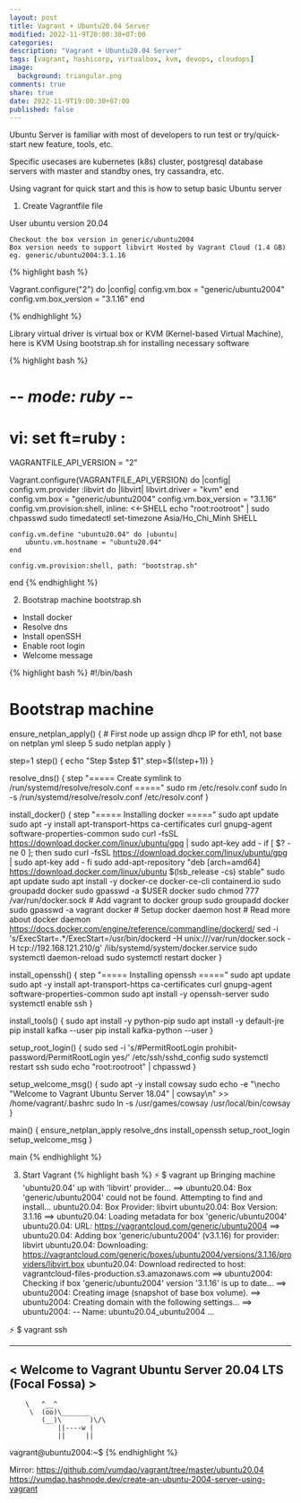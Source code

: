 ```yaml
---
layout: post
title: Vagrant + Ubuntu20.04 Server
modified: 2022-11-9T20:00:30+07:00
categories:
description: "Vagrant + Ubuntu20.04 Server"
tags: [vagrant, hashicorp, virtualbox, kvm, devops, cloudops]
image:
  background: triangular.png
comments: true
share: true
date: 2022-11-9T19:00:30+07:00
published: false
---
```


Ubuntu Server is familiar with most of developers to run test or try/quick-start new feature, tools, etc.

Specific usecases are kubernetes (k8s) cluster, postgresql database servers with master and standby ones, try cassandra, etc.

Using vagrant for quick start and this is how to setup basic Ubuntu server

1. Create Vagrantfile file

User ubuntu version 20.04

    Checkout the box version in generic/ubuntu2004
    Box version needs to support libvirt Hosted by Vagrant Cloud (1.4 GB)
    eg. generic/ubuntu2004:3.1.16

{% highlight bash %} 

Vagrant.configure("2") do |config|
  config.vm.box = "generic/ubuntu2004"
  config.vm.box_version = "3.1.16"
end

{% endhighlight %}

Library virtual driver is virtual box or KVM (Kernel-based Virtual Machine), here is KVM
Using bootstrap.sh for installing necessary software


{% highlight bash %}
# -*- mode: ruby -*-
# vi: set ft=ruby :

VAGRANTFILE_API_VERSION = "2"

Vagrant.configure(VAGRANTFILE_API_VERSION) do |config|
    config.vm.provider :libvirt do |libvirt|
        libvirt.driver = "kvm"
    end
    config.vm.box = "generic/ubuntu2004"
    config.vm.box_version = "3.1.16"
    config.vm.provision:shell, inline: <<-SHELL
        echo "root:rootroot" | sudo chpasswd
        sudo timedatectl set-timezone Asia/Ho_Chi_Minh
    SHELL

    config.vm.define "ubuntu20.04" do |ubuntu|
        ubuntu.vm.hostname = "ubuntu20.04"
    end

    config.vm.provision:shell, path: "bootstrap.sh"
end
{% endhighlight %}

2. Bootstrap machine bootstrap.sh
- Install docker
- Resolve dns
- Install openSSH
- Enable root login
- Welcome message

{% highlight bash %}
#!/bin/bash
# Bootstrap machine

ensure_netplan_apply() {
    # First node up assign dhcp IP for eth1, not base on netplan yml
    sleep 5
    sudo netplan apply
}

step=1
step() {
    echo "Step $step $1"
    step=$((step+1))
}

resolve_dns() {
    step "===== Create symlink to /run/systemd/resolve/resolv.conf ====="
    sudo rm /etc/resolv.conf
    sudo ln -s /run/systemd/resolve/resolv.conf /etc/resolv.conf
}

install_docker() {
    step "===== Installing docker ====="
    sudo apt update
    sudo apt -y install apt-transport-https ca-certificates curl gnupg-agent software-properties-common
    sudo curl -fsSL https://download.docker.com/linux/ubuntu/gpg | sudo apt-key add -
    if [ $? -ne 0 ]; then
        sudo curl -fsSL https://download.docker.com/linux/ubuntu/gpg | sudo apt-key add -
    fi
    sudo add-apt-repository "deb [arch=amd64] https://download.docker.com/linux/ubuntu $(lsb_release -cs) stable"
    sudo apt update
    sudo apt install -y docker-ce docker-ce-cli containerd.io
    sudo groupadd docker
    sudo gpasswd -a $USER docker
    sudo chmod 777 /var/run/docker.sock
    # Add vagrant to docker group
    sudo groupadd docker
    sudo gpasswd -a vagrant docker
    # Setup docker daemon host
    # Read more about docker daemon https://docs.docker.com/engine/reference/commandline/dockerd/
    sed -i 's/ExecStart=.*/ExecStart=\/usr\/bin\/dockerd -H unix:\/\/\/var\/run\/docker.sock -H tcp:\/\/192.168.121.210/g' /lib/systemd/system/docker.service
    sudo systemctl daemon-reload
    sudo systemctl restart docker
}

install_openssh() {
    step "===== Installing openssh ====="
    sudo apt update
    sudo apt -y install apt-transport-https ca-certificates curl gnupg-agent software-properties-common
    sudo apt install -y openssh-server
    sudo systemctl enable ssh
}

install_tools() {
    sudo apt install -y python-pip
    sudo apt install -y default-jre
        pip install kafka --user
        pip install kafka-python --user
}

setup_root_login() {
    sudo sed -i 's/#PermitRootLogin prohibit-password/PermitRootLogin yes/' /etc/ssh/sshd_config
    sudo systemctl restart ssh
    sudo echo "root:rootroot" | chpasswd
}

setup_welcome_msg() {
    sudo apt -y install cowsay
    sudo echo -e "\necho \"Welcome to Vagrant Ubuntu Server 18.04\" | cowsay\n" >> /home/vagrant/.bashrc
    sudo ln -s /usr/games/cowsay /usr/local/bin/cowsay
}

main() {
    ensure_netplan_apply
    resolve_dns
    install_openssh
    setup_root_login
    setup_welcome_msg
}

main
{% endhighlight %}


 3. Start Vagrant 
{% highlight bash %}
 ⚡ $ vagrant up
Bringing machine 'ubuntu20.04' up with 'libvirt' provider...
==> ubuntu20.04: Box 'generic/ubuntu2004' could not be found. Attempting to find and install...
    ubuntu20.04: Box Provider: libvirt
    ubuntu20.04: Box Version: 3.1.16
==> ubuntu20.04: Loading metadata for box 'generic/ubuntu2004'
    ubuntu20.04: URL: https://vagrantcloud.com/generic/ubuntu2004
==> ubuntu20.04: Adding box 'generic/ubuntu2004' (v3.1.16) for provider: libvirt
    ubuntu20.04: Downloading: https://vagrantcloud.com/generic/boxes/ubuntu2004/versions/3.1.16/providers/libvirt.box
    ubuntu20.04: Download redirected to host: vagrantcloud-files-production.s3.amazonaws.com
==> ubuntu2004: Checking if box 'generic/ubuntu2004' version '3.1.16' is up to date...
==> ubuntu2004: Creating image (snapshot of base box volume).
==> ubuntu2004: Creating domain with the following settings...
==> ubuntu2004:  -- Name:              ubuntu20.04_ubuntu2004
...

⚡ $ vagrant ssh
 ___________________________________________________________
< Welcome to Vagrant Ubuntu Server 20.04 LTS (Focal Fossa) >
 -----------------------------------------------------------
        \   ^__^
         \  (oo)\_______
            (__)\       )\/\
                ||----w |
                ||     ||
vagrant@ubuntu2004:~$ 
{% endhighlight %}

Mirror:
https://github.com/vumdao/vagrant/tree/master/ubuntu20.04
https://vumdao.hashnode.dev/create-an-ubuntu-2004-server-using-vagrant

